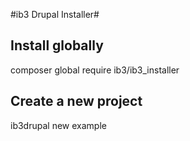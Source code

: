 #ib3 Drupal Installer#

## Install globally ##
composer global require ib3/ib3_installer

## Create a new project ##
ib3drupal new example
